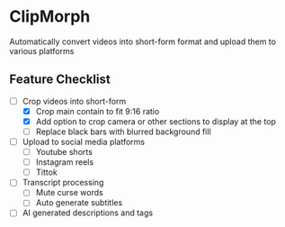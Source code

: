 # ClipMorph
Automatically convert videos into short-form format and upload them to various platforms

## Feature Checklist
* [ ] Crop videos into short-form
  - [x] Crop main contain to fit 9:16 ratio
  - [x] Add option to crop camera or other sections to display at the top
  - [ ] Replace black bars with blurred background fill
* [ ] Upload to social media platforms
  - [ ] Youtube shorts
  - [ ] Instagram reels
  - [ ] Tittok
* [ ] Transcript processing
  - [ ] Mute curse words
  - [ ] Auto generate subtitles
* [ ] AI generated descriptions and tags
